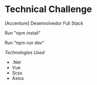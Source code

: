 <h1>Technical Challenge</h1>
[Accenture] Desenvolvedor Full Stack

<p>
Run  "npm install" 
</p>

<p>
Run  "npm run dev" 
</p>

*Technologies Used*
<ul>
  <li> .Net </li>  
  <li> Vue </li>  
  <li> Scss </li>  
  <li> Axios </li>  
</ul>

